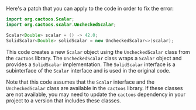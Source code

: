 Here's a patch that you can apply to the code in order to fix the error:

```java
import org.cactoos.Scalar;
import org.cactoos.scalar.UncheckedScalar;

Scalar<Double> scalar = () -> 42.0;
SolidScalar<Double> solidScalar = new UncheckedScalar<>(scalar);
```

This code creates a new `Scalar` object using the `UncheckedScalar` class from the `cactoos` library. The `UncheckedScalar` class wraps a `Scalar` object and provides a `SolidScalar` implementation. The `SolidScalar` interface is a subinterface of the `Scalar` interface and is used in the original code.

Note that this code assumes that the `Scalar` interface and the `UncheckedScalar` class are available in the `cactoos` library. If these classes are not available, you may need to update the `cactoos` dependency in your project to a version that includes these classes.